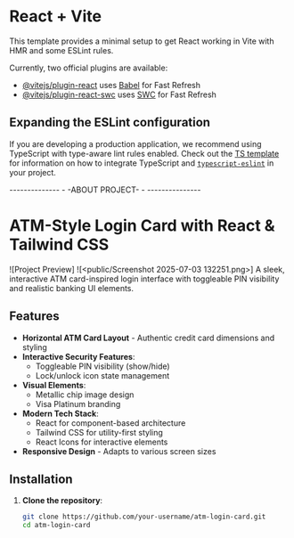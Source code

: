 # React + Vite

This template provides a minimal setup to get React working in Vite with HMR and some ESLint rules.

Currently, two official plugins are available:

- [@vitejs/plugin-react](https://github.com/vitejs/vite-plugin-react/blob/main/packages/plugin-react) uses [Babel](https://babeljs.io/) for Fast Refresh
- [@vitejs/plugin-react-swc](https://github.com/vitejs/vite-plugin-react/blob/main/packages/plugin-react-swc) uses [SWC](https://swc.rs/) for Fast Refresh

## Expanding the ESLint configuration

If you are developing a production application, we recommend using TypeScript with type-aware lint rules enabled. Check out the [TS template](https://github.com/vitejs/vite/tree/main/packages/create-vite/template-react-ts) for information on how to integrate TypeScript and [`typescript-eslint`](https://typescript-eslint.io) in your project.




-------------- - -ABOUT PROJECT- - ---------------


# ATM-Style Login Card with React & Tailwind CSS

![Project Preview]
![<public/Screenshot 2025-07-03 132251.png>]
A sleek, interactive ATM card-inspired login interface with toggleable PIN visibility and realistic banking UI elements.

## Features

- **Horizontal ATM Card Layout** - Authentic credit card dimensions and styling
- **Interactive Security Features**:
  - Toggleable PIN visibility (show/hide)
  - Lock/unlock icon state management
- **Visual Elements**:
  - Metallic chip image design
  - Visa Platinum branding
- **Modern Tech Stack**:
  - React for component-based architecture
  - Tailwind CSS for utility-first styling
  - React Icons for interactive elements
- **Responsive Design** - Adapts to various screen sizes

## Installation

1. **Clone the repository**:
   ```bash
   git clone https://github.com/your-username/atm-login-card.git
   cd atm-login-card